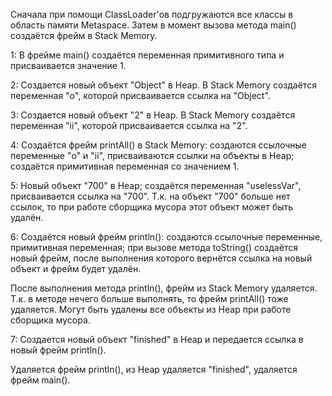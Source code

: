 Сначала при помощи ClassLoader'ов подгружаются все классы в область памяти Metaspace.
Затем в момент вызова метода main() создаётся фрейм в Stack Memory.

1: В фрейме main() создаётся переменная примитивного типа и присваивается значение 1.

2: Создается новый объект "Object" в Heap. В Stack Memory создаётся переменная "o", 
которой присваивается ссылка на "Object".

3: Создается новый объект "2" в Heap. В Stack Memory создаётся переменная "ii", которой присваивается ссылка на "2".

4: Создаётся фрейм printAll() в Stack Memory: создаются ссылочные переменные "o" и "ii", 
присваиваются ссылки на объекты в Heap; создаётся примитивная переменная со значением 1.

5: Новый объект "700" в Heap; создаётся переменная "uselessVar", присваивается ссылка на "700".
Т.к. на объект "700" больше нет ссылок, то при работе сборщика мусора этот объект может быть удалён.

6: Создаётся новый фрейм println(): создаются ссылочные переменные, примитивная переменная; при вызове метода toString() 
создаётся новый фрейм, после выполнения которого вернётся ссылка на новый объект и фрейм будет удалён.

После выполнения метода println(), фрейм из Stack Memory удаляется. Т.к. в методе нечего больше выполнять, 
то фрейм printAll() тоже удаляется. Могут быть удалены все объекты из Heap при работе сборщика мусора.

7: Создается новый объект "finished" в Heap и передается ссылка в новый фрейм println().

Удаляется фрейм println(), из Heap удаляется "finished", удаляется фрейм main().